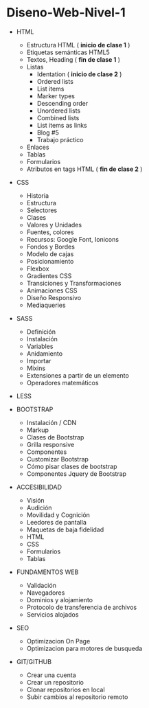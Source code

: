 # Diseno-Web-Nivel-1

* HTML
  * Estructura HTML ( **inicio de clase 1** )
  * Etiquetas semánticas HTML5
  * Textos, Heading ( **fin de clase 1** )
  * Listas 
    * Identation ( **inicio de clase 2** )
    * Ordered lists
    * List items
    * Marker types
    * Descending order
    * Unordered lists
    * Combined lists
    * List items as links
    * Blog #5
    * Trabajo práctico
  * Enlaces
  * Tablas
  * Formularios
  * Atributos en tags HTML ( **fin de clase 2** )
  
* CSS
  * Historia
  * Estructura
  * Selectores
  * Clases
  * Valores y Unidades
  * Fuentes, colores
  * Recursos: Google Font, Ionicons
  * Fondos y Bordes
  * Modelo de cajas
  * Posicionamiento
  * Flexbox
  * Gradientes CSS
  * Transiciones y Transformaciones
  * Animaciones CSS
  * Diseño Responsivo
  * Mediaqueries
  
* SASS
  * Definición
  * Instalación
  * Variables
  * Anidamiento
  * Importar
  * Mixins
  * Extensiones a partir de un elemento
  * Operadores matemáticos
  
* LESS

* BOOTSTRAP
  * Instalación / CDN
  * Markup
  * Clases de Bootstrap
  * Grilla responsive
  * Componentes
  * Customizar Bootstrap
  * Cómo pisar clases de bootstrap
  * Componentes Jquery de Bootstrap
  
* ACCESIBILIDAD
  * Visión
  * Audición
  * Movilidad y Cognición
  * Leedores de pantalla
  * Maquetas de baja fidelidad
  * HTML
  * CSS
  * Formularios
  * Tablas
  
* FUNDAMENTOS WEB
  * Validación
  * Navegadores
  * Dominios y alojamiento
  * Protocolo de transferencia de archivos
  * Servicios alojados
  
* SEO
  * Optimizacion On Page
  * Optimizacion para motores de busqueda
  
* GIT/GITHUB
  * Crear una cuenta
  * Crear un repositorio
  * Clonar repositorios en local
  * Subir cambios al repositorio remoto
